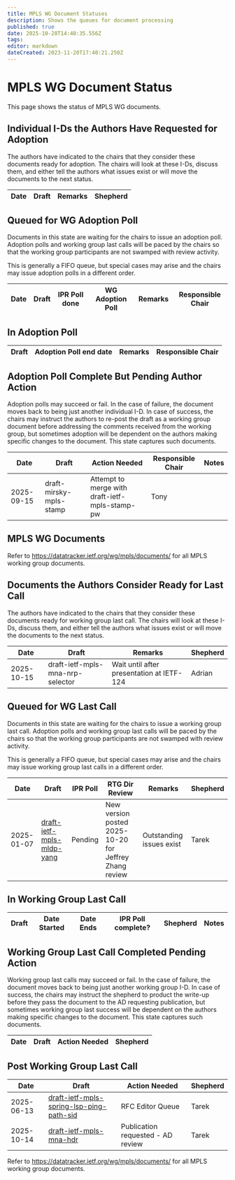 ```yaml
---
title: MPLS WG Document Statuses
description: Shows the queues for document processing
published: true
date: 2025-10-28T14:40:35.556Z
tags: 
editor: markdown
dateCreated: 2023-11-20T17:40:21.250Z
---
```


# MPLS WG Document Status
This page shows the status of MPLS WG documents.

## Individual I-Ds the Authors Have Requested for Adoption

The authors have indicated to the chairs that they consider these documents ready for adoption. The chairs will look at these I-Ds, discuss them, and either tell the authors what issues exist or will move the documents to the next status.

| Date | Draft | Remarks | Shepherd  |
| --- | --- | --- | --- |

## Queued for WG Adoption Poll

Documents in this state are waiting for the chairs to issue an adoption poll. Adoption polls and working group last calls will be paced by the chairs so that the working group participants are not swamped with review activity.

This is generally a FIFO queue, but special cases may arise and the chairs may issue adoption polls in a different order.

| Date | Draft | IPR Poll done | WG Adoption Poll | Remarks | Responsible Chair |
| --- | --- | --- | --- | --- | --- |

## In Adoption Poll

| Draft | Adoption Poll end date | Remarks | Responsible Chair |
| --- | --- | --- | --- |

## Adoption Poll Complete But Pending Author Action

Adoption polls may succeed or fail. In the case of failure, the document moves back to being just another individual I-D. In case of success, the chairs may instruct the authors to re-post the draft as a working group document before addressing the comments received from the working group, but sometimes adoption will be dependent on the authors making specific changes to the document. This state captures such documents.

| Date | Draft | Action Needed | Responsible Chair | Notes |
| --- | --- | --- | --- | -- |
| 2025-09-15 | draft-mirsky-mpls-stamp | Attempt to merge with draft-ietf-mpls-stamp-pw  | Tony |  |

## MPLS WG Documents

Refer to https://datatracker.ietf.org/wg/mpls/documents/ for all MPLS working group documents.

## Documents the Authors Consider Ready for Last Call

The authors have indicated to the chairs that they consider these documents ready for working group last call. The chairs will look at these I-Ds, discuss them, and either tell the authors what issues exist or will move the documents to the next status.

| Date | Draft | Remarks | Shepherd |
| --- | --- | --- | --- |
| 2025-10-15 | draft-ietf-mpls-mna-nrp-selector | Wait until after presentation at IETF-124 | Adrian |


## Queued for WG Last Call

Documents in this state are waiting for the chairs to issue a working group last call. Adoption polls and working group last calls will be paced by the chairs so that the working group participants are not swamped with review activity.

This is generally a FIFO queue, but special cases may arise and the chairs may issue working group last calls in a different order.

| Date | Draft | IPR Poll | RTG Dir Review | Remarks | Shepherd |
| --- | --- | --- | --- | --- | --- |
| 2025-01-07 | [draft-ietf-mpls-mldp-yang](https://datatracker.ietf.org/doc/draft-ietf-mpls-mldp-yang/) | Pending | New version posted 2025-10-20 for Jeffrey Zhang review | Outstanding issues exist | Tarek |

## In Working Group Last Call

| Draft | Date Started | Date Ends | IPR Poll complete? | Shepherd | Notes |
|---|---|---|---|---|---|

## Working Group Last Call Completed Pending Action

Working group last calls may succeed or fail. In the case of failure, the document moves back to being just another working group I-D. In case of success, the chairs may instruct the shepherd to product the write-up before they pass the document to the AD requesting publication, but sometimes working group last success will be dependent on the authors making specific changes to the document. This state captures such documents.

| Date | Draft | Action Needed | Shepherd |
|---|---|---|---|

## Post Working Group Last Call

| Date | Draft | Action Needed | Shepherd |
|---|---|---|---|
| 2025-06-13 | [draft-ietf-mpls-spring-lsp-ping-path-sid](https://datatracker.ietf.org/doc/draft-ietf-mpls-spring-lsp-ping-path-sid/) | RFC Editor Queue | Tarek |
| 2025-10-14 | [draft-ietf-mpls-mna-hdr](https://datatracker.ietf.org/doc/draft-ietf-mpls-mna-hdr/) | Publication requested - AD review | Tarek |

Refer to https://datatracker.ietf.org/wg/mpls/documents/ for all MPLS working group documents.
